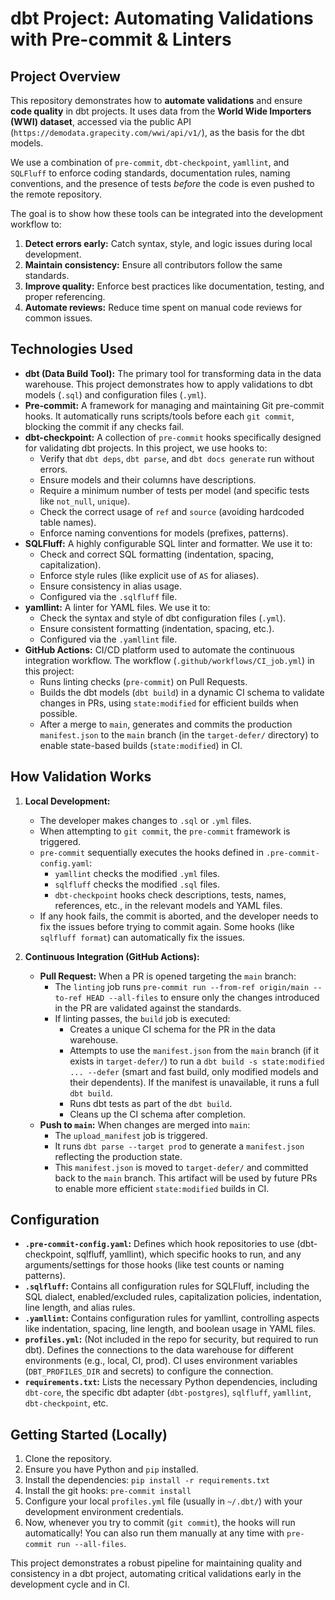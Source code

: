 # dbt Project: Automating Validations with Pre-commit & Linters

## Project Overview

This repository demonstrates how to **automate validations** and ensure **code quality** in dbt projects. It uses data from the **World Wide Importers (WWI) dataset**, accessed via the public API (`https://demodata.grapecity.com/wwi/api/v1/`), as the basis for the dbt models.

We use a combination of `pre-commit`, `dbt-checkpoint`, `yamllint`, and `SQLFluff` to enforce coding standards, documentation rules, naming conventions, and the presence of tests *before* the code is even pushed to the remote repository.

The goal is to show how these tools can be integrated into the development workflow to:

1.  **Detect errors early:** Catch syntax, style, and logic issues during local development.
2.  **Maintain consistency:** Ensure all contributors follow the same standards.
3.  **Improve quality:** Enforce best practices like documentation, testing, and proper referencing.
4.  **Automate reviews:** Reduce time spent on manual code reviews for common issues.

## Technologies Used

* **dbt (Data Build Tool):** The primary tool for transforming data in the data warehouse. This project demonstrates how to apply validations to dbt models (`.sql`) and configuration files (`.yml`).
* **Pre-commit:** A framework for managing and maintaining Git pre-commit hooks. It automatically runs scripts/tools before each `git commit`, blocking the commit if any checks fail.
* **dbt-checkpoint:** A collection of `pre-commit` hooks specifically designed for validating dbt projects. In this project, we use hooks to:
    * Verify that `dbt deps`, `dbt parse`, and `dbt docs generate` run without errors.
    * Ensure models and their columns have descriptions.
    * Require a minimum number of tests per model (and specific tests like `not_null`, `unique`).
    * Check the correct usage of `ref` and `source` (avoiding hardcoded table names).
    * Enforce naming conventions for models (prefixes, patterns).
* **SQLFluff:** A highly configurable SQL linter and formatter. We use it to:
    * Check and correct SQL formatting (indentation, spacing, capitalization).
    * Enforce style rules (like explicit use of `AS` for aliases).
    * Ensure consistency in alias usage.
    * Configured via the `.sqlfluff` file.
* **yamllint:** A linter for YAML files. We use it to:
    * Check the syntax and style of dbt configuration files (`.yml`).
    * Ensure consistent formatting (indentation, spacing, etc.).
    * Configured via the `.yamllint` file.
* **GitHub Actions:** CI/CD platform used to automate the continuous integration workflow. The workflow (`.github/workflows/CI_job.yml`) in this project:
    * Runs linting checks (`pre-commit`) on Pull Requests.
    * Builds the dbt models (`dbt build`) in a dynamic CI schema to validate changes in PRs, using `state:modified` for efficient builds when possible.
    * After a merge to `main`, generates and commits the production `manifest.json` to the `main` branch (in the `target-defer/` directory) to enable state-based builds (`state:modified`) in CI.

## How Validation Works

1.  **Local Development:**
    * The developer makes changes to `.sql` or `.yml` files.
    * When attempting to `git commit`, the `pre-commit` framework is triggered.
    * `pre-commit` sequentially executes the hooks defined in `.pre-commit-config.yaml`:
        * `yamllint` checks the modified `.yml` files.
        * `sqlfluff` checks the modified `.sql` files.
        * `dbt-checkpoint` hooks check descriptions, tests, names, references, etc., in the relevant models and YAML files.
    * If any hook fails, the commit is aborted, and the developer needs to fix the issues before trying to commit again. Some hooks (like `sqlfluff format`) can automatically fix the issues.

2.  **Continuous Integration (GitHub Actions):**
    * **Pull Request:** When a PR is opened targeting the `main` branch:
        * The `linting` job runs `pre-commit run --from-ref origin/main --to-ref HEAD --all-files` to ensure only the changes introduced in the PR are validated against the standards.
        * If linting passes, the `build` job is executed:
            * Creates a unique CI schema for the PR in the data warehouse.
            * Attempts to use the `manifest.json` from the `main` branch (if it exists in `target-defer/`) to run a `dbt build -s state:modified ... --defer` (smart and fast build, only modified models and their dependents). If the manifest is unavailable, it runs a full `dbt build`.
            * Runs dbt tests as part of the `dbt build`.
            * Cleans up the CI schema after completion.
    * **Push to `main`:** When changes are merged into `main`:
        * The `upload_manifest` job is triggered.
        * It runs `dbt parse --target prod` to generate a `manifest.json` reflecting the production state.
        * This `manifest.json` is moved to `target-defer/` and committed back to the `main` branch. This artifact will be used by future PRs to enable more efficient `state:modified` builds in CI.

## Configuration

* **`.pre-commit-config.yaml`:** Defines which hook repositories to use (dbt-checkpoint, sqlfluff, yamllint), which specific hooks to run, and any arguments/settings for those hooks (like test counts or naming patterns).
* **`.sqlfluff`:** Contains all configuration rules for SQLFluff, including the SQL dialect, enabled/excluded rules, capitalization policies, indentation, line length, and alias rules.
* **`.yamllint`:** Contains configuration rules for yamllint, controlling aspects like indentation, spacing, line length, and boolean usage in YAML files.
* **`profiles.yml`:** (Not included in the repo for security, but required to run dbt). Defines the connections to the data warehouse for different environments (e.g., local, CI, prod). CI uses environment variables (`DBT_PROFILES_DIR` and secrets) to configure the connection.
* **`requirements.txt`:** Lists the necessary Python dependencies, including `dbt-core`, the specific dbt adapter (`dbt-postgres`), `sqlfluff`, `yamllint`, `dbt-checkpoint`, etc.

## Getting Started (Locally)

1.  Clone the repository.
2.  Ensure you have Python and `pip` installed.
3.  Install the dependencies: `pip install -r requirements.txt`
4.  Install the git hooks: `pre-commit install`
5.  Configure your local `profiles.yml` file (usually in `~/.dbt/`) with your development environment credentials.
6.  Now, whenever you try to commit (`git commit`), the hooks will run automatically! You can also run them manually at any time with `pre-commit run --all-files`.

This project demonstrates a robust pipeline for maintaining quality and consistency in a dbt project, automating critical validations early in the development cycle and in CI.
